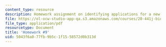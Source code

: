 ```yaml
---
content_type: resource
description: Homework assignment on identifying applications for a new polymer (Vitafilm).
file: https://ol-ocw-studio-app-qa.s3.amazonaws.com/courses/20-441j-biomaterials-tissue-interactions-fall-2009/5043f6a077fb9b5c1f1558572d0b313d_MIT20_441JF09_hw9.pdf
file_type: application/pdf
resourcetype: Document
title: 'Homework #9'
uid: 5043f6a0-77fb-9b5c-1f15-58572d0b313d
---
```


